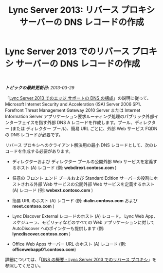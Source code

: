 ﻿---
title: 'Lync Server 2013: リバース プロキシ サーバーの DNS レコードの作成'
TOCTitle: リバース プロキシ サーバーの DNS レコードの作成
ms:assetid: b3513339-e49b-4665-80f1-b5a1c81a0e2e
ms:mtpsurl: https://technet.microsoft.com/ja-jp/library/Gg429719(v=OCS.15)
ms:contentKeyID: 48273326
ms.date: 05/19/2016
mtps_version: v=OCS.15
ms.translationtype: HT
---

# Lync Server 2013 でのリバース プロキシ サーバーの DNS レコードの作成

 

_**トピックの最終更新日:** 2013-03-29_

「[Lync Server 2013 でのエッジ サポートの DNS の構成](lync-server-2013-configure-dns-for-edge-support.md)」の説明に従って、Microsoft Internet Security and Acceleration (ISA) Server 2006 SP1、Forefront Threat Management Gateway 2010 Server または Internet Information Server アプリケーション要求ルーティング処理のパブリック外部インターフェイスを指す外部 DNS A レコードを作成します。プール、ディレクター (または ディレクター プール)、簡易 URL ごとに、外部 Web サービス FQDN の DNS レコードが必要です。

リバース プロキシへのクライアント解決用の最小 DNS レコードとして、次のレコードを作成する必要があります。

  - ディレクターおよび ディレクター プールの公開外部 Web サービスを定義するホスト (A) レコード (例: **webdirext.contoso.com** )

  - 任意の フロント エンド プールおよび Standard Edition サーバーの役割にホストされる外部 Web サービスの公開外部 Web サービスを定義するホスト (A) レコード (例: **webext.contoso.com** )

  - 簡易 URL のホスト (A) レコード (例: **dialin.contoso.com** および **meet.contoso.com** )

  - Lync Discover External レコードのホスト (A) レコード。 Lync Web App、スケジューラ、モビリティなどのすべての Web アプリケーションに対して AutoDiscover へのポインターも提供します (例: **lyncdiscover.contoso.com** )

  - Office Web Apps サーバー URL のホスト (A) レコード (例: **officewebapp01.contoso.com**)

詳細については、「[DNS の概要 - Lync Server 2013 でのリバース プロキシ](lync-server-2013-dns-summary-reverse-proxy.md)」を参照してください。

